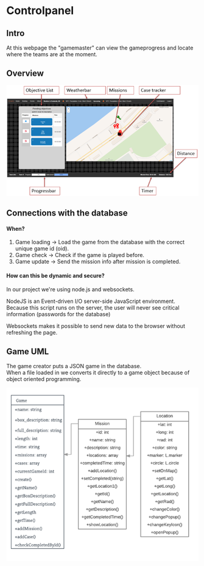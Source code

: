 # Controlpanel

## Intro

At this webpage the "gamemaster" can view the gameprogress and locate where the teams are at the moment.

## Overview

![](/assets/cp_overview.png)

## Connections with the database

#### When?

1. Game loading  -&gt; Load the game from the database with the correct unique game id \(oid\).
2. Game check    -&gt; Check if the game is played before.
3. Game update  -&gt; Send the mission info after mission is completed.

#### How can this be dynamic and secure?

In our project we're using node.js and websockets.

NodeJS is an  Event-driven I/O server-side JavaScript environment.  
Because this script runs on the server, the user will never see critical information \(passwords for the database\)

Websockets makes it possible to send new data to the browser without refreshing the page.



## Game UML

The game creator puts a JSON game in the database.   
When a file loaded in we converts it directly to a game object because of object oriented programming.

![](/assets/cp_game_uml)



